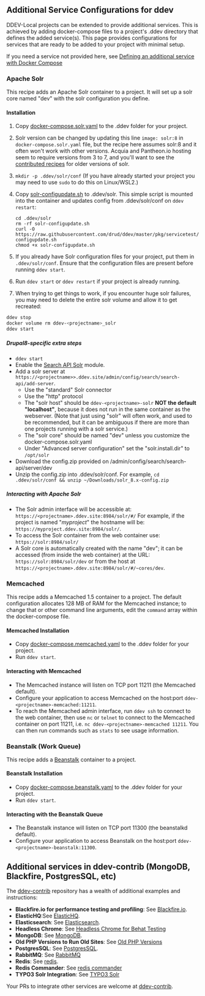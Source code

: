 ## Additional Service Configurations for ddev

DDEV-Local projects can be extended to provide additional services. This is achieved by adding docker-compose files to a project's .ddev directory that defines the added service(s). This page provides configurations for services that are ready to be added to your project with minimal setup.

If you need a service not provided here, see [Defining an additional service with Docker Compose](custom-compose-files.md)

### Apache Solr

This recipe adds an Apache Solr container to a project. It will set up a solr core named "dev" with the solr configuration you define.

#### Installation

1. Copy [docker-compose.solr.yaml](https://raw.githubusercontent.com/drud/ddev/master/pkg/servicetest/testdata/TestServices/docker-compose.solr.yaml) to the .ddev folder for your project.
2. Solr version can be changed by updating this line `image: solr:8` in `docker-compose.solr.yaml` file, but the recipe here assumes solr:8 and it often won't work with other versions. Acquia and Pantheon.io hosting seem to require versions from 3 to 7, and you'll want to see the [contributed recipes](https://github.com/drud/ddev-contrib) for older versions of solr.
3. `mkdir -p .ddev/solr/conf` (If you have already started your project you may need to use `sudo` to do this on Linux/WSL2.)
4. Copy [solr-configupdate.sh](https://raw.githubusercontent.com/drud/ddev/master/pkg/servicetest/testdata/TestServices/solr-configupdate.sh) to .ddev/solr. This simple script is mounted into the container and updates config from .ddev/solr/conf on `ddev restart`:

      ```
      cd .ddev/solr
      rm -rf solr-configupdate.sh
      curl -O https://raw.githubusercontent.com/drud/ddev/master/pkg/servicetest/testdata/TestServices/solr-configupdate.sh
      chmod +x solr-configupdate.sh
     ```

5. If you already have Solr configuration files for your project, put them in `.ddev/solr/conf`. Ensure that the configuration files are present before running `ddev start`.
6. Run `ddev start` or `ddev restart` if your project is already running.
7. When trying to get things to work, if you encounter huge solr failures, you may need to delete the entire solr volume and allow it to get recreated:

  ```bash
  ddev stop
  docker volume rm ddev-<projectname>_solr
  ddev start
  ```

##### Drupal8-specific extra steps

* `ddev start`
* Enable the [Search API Solr](https://www.drupal.org/project/search_api_solr) module.
* Add a solr server at `https://<projectname>>.ddev.site/admin/config/search/search-api/add-server`.
    * Use the "standard" Solr connector
    * Use the "http" protocol
    * The "solr host" should be `ddev-<projectname>-solr` **NOT the default "localhost"**, because it does not run in the same container as the webserver. (Note that just using "solr" will often work, and used to be recommended, but it can be ambiguous if there are more than one projects running with a solr service.)
    * The "solr core" should be named "dev" unless you customize the docker-compose.solr.yaml
    * Under "Advanced server configuration" set the "solr.install.dir" to `/opt/solr`
* Download the config.zip provided on /admin/config/search/search-api/server/dev
* Unzip the config.zip into .ddev/solr/conf. For example, `cd .ddev/solr/conf && unzip ~/Downloads/solr_8.x-config.zip`

##### Interacting with Apache Solr

* The Solr admin interface will be accessible at: `https://<projectname>.ddev.site:8984/solr/#/` For example, if the project is named "_myproject_" the hostname will be: `https://myproject.ddev.site:8984/solr/`.
* To access the Solr container from the web container use: `https://solr:8984/solr/`
* A Solr core is automatically created with the name "dev"; it can be accessed (from inside the web container) at the URL: `https://solr:8984/solr/dev` or from the host at `https://<projectname>.ddev.site:8984/solr/#/~cores/dev`.

### Memcached

This recipe adds a Memcached 1.5 container to a project. The default configuration allocates 128 MB of RAM for the Memcached instance; to change that or other command line arguments, edit the `command` array within the docker-compose file.

#### Memcached Installation

* Copy [docker-compose.memcached.yaml](https://github.com/drud/ddev/tree/master/pkg/servicetest/testdata/TestServices/docker-compose.memcached.yaml) to the .ddev folder for your project.
* Run `ddev start`.

#### Interacting with Memcached

* The Memcached instance will listen on TCP port 11211 (the Memcached default).
* Configure your application to access Memcached on the host:port `ddev-<projectname>-memcached:11211`.
* To reach the Memcached admin interface, run `ddev ssh` to connect to the web container, then use `nc` or `telnet` to connect to the Memcached container on port 11211, i.e. `nc ddev-<projectname>-memcached 11211`. You can then run commands such as `stats` to see usage information.

### Beanstalk (Work Queue)

This recipe adds a [Beanstalk](https://beanstalkd.github.io/) container to a project.

#### Beanstalk Installation

* Copy [docker-compose.beanstalk.yaml](https://github.com/drud/ddev/tree/master/pkg/servicetest/testdata/TestServices/docker-compose.beanstalkd.yaml) to the .ddev folder for your project.
* Run `ddev start`.

#### Interacting with the Beanstalk Queue

* The Beanstalk instance will listen on TCP port 11300 (the beanstalkd default).
* Configure your application to access Beanstalk on the host:port `ddev-<projectname>-beanstalk:11300`.

## Additional services in ddev-contrib (MongoDB, Blackfire, PostgresSQL, etc)

The [ddev-contrib](https://github.com/drud/ddev-contrib) repository has a wealth of additional examples and instructions:

* **Blackfire.io for performance testing and profiling**: See [Blackfire.io](https://github.com/drud/ddev-contrib/blob/master/docker-compose-services/blackfire).
* **ElasticHQ**:See [ElasticHQ](https://github.com/drud/ddev-contrib/blob/master/docker-compose-services/elastichq).
* **Elasticsearch**: See [Elasticsearch](https://github.com/drud/ddev-contrib/blob/master/docker-compose-services/elasticsearch).
* **Headless Chrome**: See [Headless Chrome for Behat Testing](https://github.com/drud/ddev-contrib/blob/master/docker-compose-services/headless-chrome)
* **MongoDB**: See [MongoDB](https://github.com/drud/ddev-contrib/blob/master/docker-compose-services/mongodb).
* **Old PHP Versions to Run Old Sites**: See [Old PHP Versions](https://github.com/drud/ddev-contrib/blob/master/docker-compose-services/old_php)
* **PostgresSQL**: See [PostgresSQL](https://github.com/drud/ddev-contrib/blob/master/docker-compose-services/postgres).
* **RabbitMQ**: See [RabbitMQ](https://github.com/drud/ddev-contrib/blob/master/docker-compose-services/rabbitmq)
* **Redis**: See [redis](https://github.com/drud/ddev-contrib/blob/master/docker-compose-services/redis).
* **Redis Commander**: See [redis commander](https://github.com/drud/ddev-contrib/blob/master/docker-compose-services/redis-commander)
* **TYPO3 Solr Integration**: See [TYPO3 Solr](https://github.com/drud/ddev-contrib/blob/master/docker-compose-services/typo3-solr)

Your PRs to integrate other services are welcome at [ddev-contrib](https://github.com/drud/ddev-contrib).
